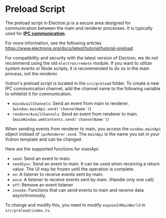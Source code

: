# Preload Script

The preload script in Electron.js is a secure area designed for communication between the main and renderer processes. It is typically used for **[IPC communication](https://www.electronjs.org/docs/latest/tutorial/ipc)**.

For more information, see the following articles https://www.electronjs.org/docs/latest/tutorial/tutorial-preload

For compatibility and security with the latest version of Electron, we do not recommend using the old `electron/remote` module. If you want to utilize system events or Node scripts, it is recommended to do so in the main process, not the renderer.

Vutron's preload script is located in the `src/preload` folder. To create a new IPC communication channel, add the channel name to the following variable to whitelist it for communication.

- `mainAvailChannels`: Send an event from main to renderer. (`window.mainApi.send('channelName')`)
- `rendererAvailChannels`: Send an event from renderer to main. (`mainWindow.webContents.send('channelName')`)

When sending events from renderer to main, you access the `window.mainApi` object instead of `ipcRenderer.send`. The `mainApi` is the name you set in your Vutron template and can be changed.

Here are the supported functions for mainApi:

- `send`: Send an event to main.
- `sendSync`: Send an event to main. It can be used when receiving a return value. The UI may be frozen until the operation is complete.
- `on`: A listener to receive events sent by main.
- `once`: A listener to receive events sent by main. (Handle only one call)
- `off`: Remove an event listener
- `invoke`: Functions that can send events to main and receive data asynchronously.

To change and modify this, you need to modify `exposeInMainWorld` in `src/preload/index.ts`.
